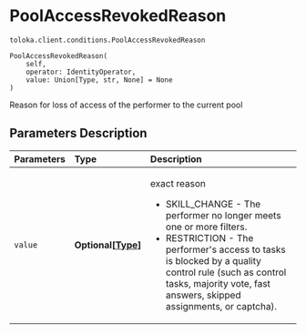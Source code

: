 # PoolAccessRevokedReason
`toloka.client.conditions.PoolAccessRevokedReason`

```
PoolAccessRevokedReason(
    self,
    operator: IdentityOperator,
    value: Union[Type, str, None] = None
)
```

Reason for loss of access of the performer to the current pool

## Parameters Description

| Parameters | Type | Description |
| :----------| :----| :-----------|
`value`|**Optional\[[Type](toloka.client.conditions.PoolAccessRevokedReason.Type.md)\]**|<p>exact reason<ul><li>SKILL_CHANGE - The performer no longer meets one or more filters.</li><li>RESTRICTION - The performer&#x27;s access to tasks is blocked by a quality control rule (such as control tasks,     majority vote, fast answers, skipped assignments, or captcha).</li></ul></p>
